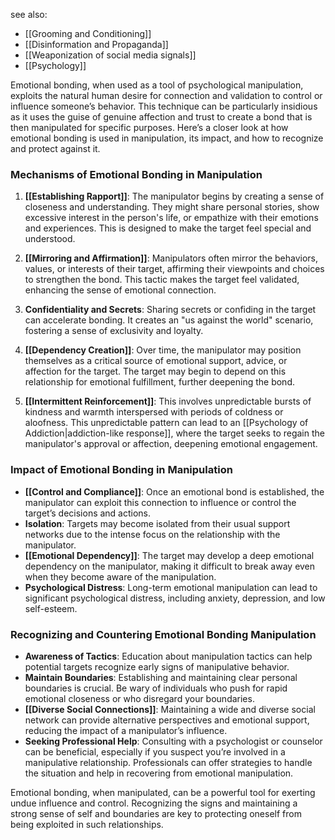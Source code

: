 see also:
- [[Grooming and Conditioning]]
- [[Disinformation and Propaganda]]
- [[Weaponization of social media signals]]
- [[Psychology]]

Emotional bonding, when used as a tool of psychological manipulation, exploits the natural human desire for connection and validation to control or influence someone’s behavior. This technique can be particularly insidious as it uses the guise of genuine affection and trust to create a bond that is then manipulated for specific purposes. Here’s a closer look at how emotional bonding is used in manipulation, its impact, and how to recognize and protect against it.

### Mechanisms of Emotional Bonding in Manipulation

1. **[[Establishing Rapport]]**: The manipulator begins by creating a sense of closeness and understanding. They might share personal stories, show excessive interest in the person's life, or empathize with their emotions and experiences. This is designed to make the target feel special and understood.

2. **[[Mirroring and Affirmation]]**: Manipulators often mirror the behaviors, values, or interests of their target, affirming their viewpoints and choices to strengthen the bond. This tactic makes the target feel validated, enhancing the sense of emotional connection.

3. **Confidentiality and Secrets**: Sharing secrets or confiding in the target can accelerate bonding. It creates an "us against the world" scenario, fostering a sense of exclusivity and loyalty.

4. **[[Dependency Creation]]**: Over time, the manipulator may position themselves as a critical source of emotional support, advice, or affection for the target. The target may begin to depend on this relationship for emotional fulfillment, further deepening the bond.

5. **[[Intermittent Reinforcement]]**: This involves unpredictable bursts of kindness and warmth interspersed with periods of coldness or aloofness. This unpredictable pattern can lead to an [[Psychology of Addiction|addiction-like response]], where the target seeks to regain the manipulator's approval or affection, deepening emotional engagement.

### Impact of Emotional Bonding in Manipulation

- **[[Control and Compliance]]**: Once an emotional bond is established, the manipulator can exploit this connection to influence or control the target’s decisions and actions.
- **Isolation**: Targets may become isolated from their usual support networks due to the intense focus on the relationship with the manipulator.
- **[[Emotional Dependency]]**: The target may develop a deep emotional dependency on the manipulator, making it difficult to break away even when they become aware of the manipulation.
- **Psychological Distress**: Long-term emotional manipulation can lead to significant psychological distress, including anxiety, depression, and low self-esteem.

### Recognizing and Countering Emotional Bonding Manipulation

- **Awareness of Tactics**: Education about manipulation tactics can help potential targets recognize early signs of manipulative behavior.
- **Maintain Boundaries**: Establishing and maintaining clear personal boundaries is crucial. Be wary of individuals who push for rapid emotional closeness or who disregard your boundaries.
- **[[Diverse Social Connections]]**: Maintaining a wide and diverse social network can provide alternative perspectives and emotional support, reducing the impact of a manipulator’s influence.
- **Seeking Professional Help**: Consulting with a psychologist or counselor can be beneficial, especially if you suspect you’re involved in a manipulative relationship. Professionals can offer strategies to handle the situation and help in recovering from emotional manipulation.

Emotional bonding, when manipulated, can be a powerful tool for exerting undue influence and control. Recognizing the signs and maintaining a strong sense of self and boundaries are key to protecting oneself from being exploited in such relationships.